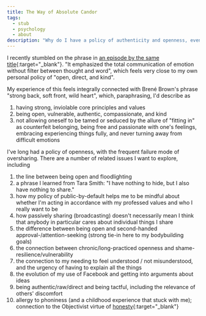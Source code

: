 ```yaml
---
title: The Way of Absolute Candor
tags:
  - stub
  - psychology
  - about
description: "Why do I have a policy of authenticity and openness, even at the risk of oversharing?"
---
```


I recently stumbled on the phrase in [an episode by the same title](https://memory-alpha.fandom.com/wiki/Way_of_Absolute_Candor){:target="&lowbar;blank"}. "It emphasized the total communication of emotion without filter between thought and word", which feels very close to my own personal policy of "open, direct, and kind".

My experience of this feels integrally connected with Brené Brown's phrase "strong back, soft front, wild heart", which, paraphrasing, I'd describe as

1. having strong, inviolable core principles and values
2. being open, vulnerable, authentic, compassionate, and kind
3. not allowing oneself to be tamed or seduced by the allure of "fitting in" as counterfeit belonging, being free and passionate with one's feelings, embracing experiencing things fully, and never turning away from difficult emotions

I've long had a policy of openness, with the frequent failure mode of oversharing. There are a number of related issues I want to explore, including

1. the line between being open and floodlighting
2. a phrase I learned from Tara Smith: "I have nothing to hide, but I also have nothing to share."
3. how my policy of public-by-default helps me to be mindful about whether I'm acting in accordance with my professed values and who I really want to be
4. how passively sharing (broadcasting) doesn't necessarily mean I think that anybody in particular cares about individual things I share
5. the difference between being open and second-handed approval-/attention-seeking (strong tie-in here to my bodybuilding goals)
6. the connection between chronic/long-practiced openness and shame-resilience/vulnerability
7. the connection to my needing to feel understood / not misunderstood, and the urgency of having to explain all the things
8. the evolution of my use of Facebook and getting into arguments about ideas
9. being authentic/raw/direct and being tactful, including the relevance of others' discomfort
10. allergy to phoniness (and a childhood experience that stuck with me); connection to the Objectivist virtue of [honesty](http://aynrandlexicon.com/lexicon/honesty.html){:target="&lowbar;blank"}
